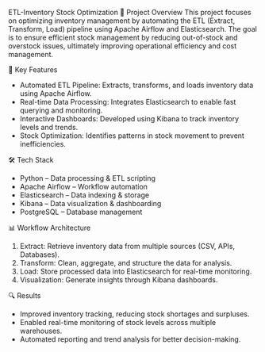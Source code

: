 ETL-Inventory Stock Optimization
📌 Project Overview
This project focuses on optimizing inventory management by automating the ETL (Extract, Transform, Load) pipeline using Apache Airflow and Elasticsearch. The goal is to ensure efficient stock management by reducing out-of-stock and overstock issues, ultimately improving operational efficiency and cost management.

🚀 Key Features
- Automated ETL Pipeline: Extracts, transforms, and loads inventory data using Apache Airflow.
- Real-time Data Processing: Integrates Elasticsearch to enable fast querying and monitoring.
- Interactive Dashboards: Developed using Kibana to track inventory levels and trends.
- Stock Optimization: Identifies patterns in stock movement to prevent inefficiencies.

🛠 Tech Stack
- Python – Data processing & ETL scripting
- Apache Airflow – Workflow automation
- Elasticsearch – Data indexing & storage
- Kibana – Data visualization & dashboarding
- PostgreSQL – Database management

📊 Workflow Architecture
1. Extract: Retrieve inventory data from multiple sources (CSV, APIs, Databases).
2. Transform: Clean, aggregate, and structure the data for analysis.
3. Load: Store processed data into Elasticsearch for real-time monitoring.
4. Visualization: Generate insights through Kibana dashboards.

🔍 Results
- Improved inventory tracking, reducing stock shortages and surpluses.
- Enabled real-time monitoring of stock levels across multiple warehouses.
- Automated reporting and trend analysis for better decision-making.
